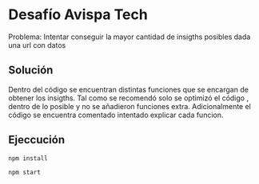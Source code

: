 # Desafío Avispa Tech
Problema: Intentar conseguir la mayor cantidad de insigths posibles dada una url con datos

## Solución
Dentro del código se encuentran distintas funciones que se encargan de obtener los insigths.
Tal como se recomendó solo se optimizó el código , dentro de lo posible y no se añadieron funciones extra.
Adicionalmente el código se encuentra comentado intentado explicar cada funcion.


## Ejeccución
```
npm install
```
```
npm start
```

